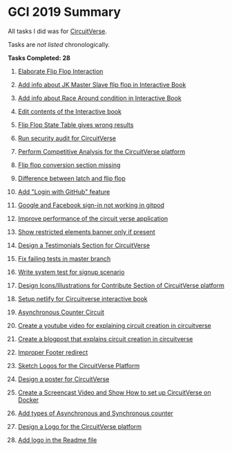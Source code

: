 # GCI 2019 Summary

All tasks I did was for [CircuitVerse](https://github.com/CircuitVerse/CircuitVerse).

Tasks are _not listed_ chronologically.

**Tasks Completed: 28**

1. [Elaborate Flip Flop Interaction](https://codein.withgoogle.com/archive/2019/t/5753579718049792/)

2. [Add info about JK Master Slave flip flop in Interactive Book](https://codein.withgoogle.com/archive/2019/t/6018576280977408/)

3. [Add info about Race Around condition in Interactive Book](https://codein.withgoogle.com/archive/2019/t/4998787467051008/)

4. [Edit contents of the Interactive book](https://codein.withgoogle.com/archive/2019/t/5128539158872064/)

5. [Flip Flop State Table gives wrong results](https://codein.withgoogle.com/archive/2019/t/5978924731858944/)

6. [Run security audit for CircuitVerse](https://codein.withgoogle.com/archive/2019/t/4851474241159168/)

7. [Perform Competitive Analysis for the CircuitVerse platform](https://codein.withgoogle.com/archive/2019/t/5458330915438592/)

8. [Flip flop conversion section missing](https://codein.withgoogle.com/archive/2019/t/6715350670901248/)

9. [Difference between latch and flip flop](https://codein.withgoogle.com/archive/2019/t/5080653167591424/)

10. [Add "Login with GitHub" feature](https://codein.withgoogle.com/archive/2019/t/4901739048730624/)

11. [Google and Facebook sign-in not working in gitpod](https://codein.withgoogle.com/archive/2019/t/4508395281842176/)

12. [Improve performance of the circuit verse application](https://codein.withgoogle.com/archive/2019/t/5888135934771200/)

13. [Show restricted elements banner only if present](https://codein.withgoogle.com/archive/2019/t/5879268983177216/)

14. [Design a Testimonials Section for CircuitVerse](https://codein.withgoogle.com/archive/2019/t/6485270145269760/)

15. [Fix failing tests in master branch](https://codein.withgoogle.com/archive/2019/t/5056841222979584/)

16. [Write system test for signup scenario](https://codein.withgoogle.com/archive/2019/t/5056841222979584/)

17. [Design Icons/Illustrations for Contribute Section of CircuitVerse platform](https://codein.withgoogle.com/archive/2019/t/6109837356695552/)

18. [Setup netlify for Circuitverse interactive book](https://codein.withgoogle.com/archive/2019/t/5608359718289408/)
 
19. [Asynchronous Counter Circuit](https://codein.withgoogle.com/archive/2019/t/6373719534993408/)

20. [Create a youtube video for explaining circuit creation in circuitverse](https://codein.withgoogle.com/archive/2019/t/5773434882097152/)

21. [Create a blogpost that explains circuit creation in circuitverse](https://codein.withgoogle.com/archive/2019/t/5430442753261568/)

22. [Improper Footer redirect](https://codein.withgoogle.com/archive/2019/t/4951896993824768/)
 
23. [Sketch Logos for the CircuitVerse Platform](https://codein.withgoogle.com/archive/2019/t/5697582739750912/)

24. [Design a poster for CircuitVerse](https://codein.withgoogle.com/archive/2019/t/6558866658033664/)

25. [Create a Screencast Video and Show How to set up CircuitVerse on Docker](https://codein.withgoogle.com/archive/2019/t/4585921723236352/)

26. [Add types of Asynchronous and Synchronous counter](https://codein.withgoogle.com/archive/2019/t/5740159220318208/)

27. [Design a Logo for the CircuitVerse platform](https://codein.withgoogle.com/archive/2019/t/5762797523173376/)

28. [Add logo in the Readme file](https://codein.withgoogle.com/archive/2019/t/6266592824918016/)
